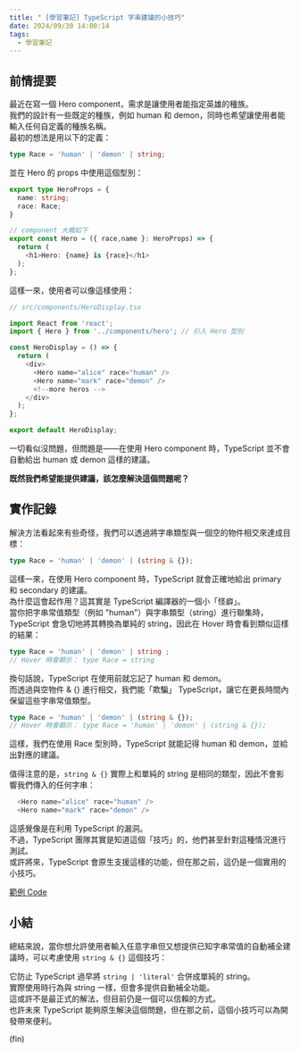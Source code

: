 ```yaml
---
title: " [學習筆記] TypeScript 字串建議的小技巧"
date: 2024/09/30 14:00:14
tags:
  - 學習筆記
---
```


## 前情提要

最近在寫一個 Hero component，需求是讓使用者能指定英雄的種族。  
我們的設計有一些既定的種族，例如 human 和 demon，同時也希望讓使用者能輸入任何自定義的種族名稱。  
最初的想法是用以下的定義：  

```typescript
type Race = 'human' | 'demon' | string;
```

並在 Hero 的 props 中使用這個型別：  

```ts
export type HeroProps = {
  name: string;
  race: Race;
}

// component 大概如下
export const Hero = ({ race,name }: HeroProps) => {
  return (
    <h1>Hero: {name} is {race}</h1>
  );
};
```

這樣一來，使用者可以像這樣使用：  

```ts
// src/components/HeroDisplay.tsx

import React from 'react';
import { Hero } from '../components/hero'; // 引入 Hero 型別

const HeroDisplay = () => {
  return (
    <div>
      <Hero name="alice" race="human" />
      <Hero name="mark" race="demon" />
      <!--more heros -->
    </div>
  );
};

export default HeroDisplay;
```

一切看似沒問題，但問題是——在使用 Hero component 時，TypeScript 並不會自動給出 human 或 demon 這樣的建議。  

**既然我們希望能提供建議，該怎麼解決這個問題呢？**  

## 實作記錄

解決方法看起來有些奇怪，我們可以透過將字串類型與一個空的物件相交來達成目標：  

```ts
type Race = 'human' | 'demon' | (string & {});
```

這樣一來，在使用 Hero component 時，TypeScript 就會正確地給出 primary 和 secondary 的建議。  
為什麼這會起作用？這其實是 TypeScript 編譯器的一個小「怪癖」。  
當你把字串常值類型（例如 "human"）與字串類型（string）進行聯集時，  
TypeScript 會急切地將其轉換為單純的 string，因此在 Hover 時會看到類似這樣的結果：  

```ts
type Race = 'human' | 'demon' | string ;
// Hover 時會顯示： type Race = string
```

換句話說，TypeScript 在使用前就忘記了 human 和 demon。  
而透過與空物件 & {} 進行相交，我們能「欺騙」 TypeScript，讓它在更長時間內保留這些字串常值類型。  

```ts
type Race = 'human' | 'demon' | (string & {});
// Hover 時會顯示： type Race = 'human' | 'demon' | (string & {});
```

這樣，我們在使用 Race 型別時，TypeScript 就能記得 human 和 demon，並給出對應的建議。

值得注意的是，`string & {}` 實際上和單純的 string 是相同的類型，因此不會影響我們傳入的任何字串：

```ts
  <Hero name="alice" race="human" />
  <Hero name="mark" race="demon" />
```

這感覺像是在利用 TypeScript 的漏洞。  
不過，TypeScript 團隊其實是知道這個「技巧」的，他們甚至針對這種情況進行測試。  
或許將來，TypeScript 會原生支援這樣的功能，但在那之前，這仍是一個實用的小技巧。  

[範例 Code](https://gist.github.com/marsen/9b6f041177d736f36c42a372ff684f66)

## 小結

總結來說，當你想允許使用者輸入任意字串但又想提供已知字串常值的自動補全建議時，可以考慮使用 `string & {}` 這個技巧：  

它防止 TypeScript 過早將 `string | 'literal'` 合併成單純的 string。  
實際使用時行為與 string 一樣，但會多提供自動補全功能。  
這或許不是最正式的解法，但目前仍是一個可以信賴的方式。  
也許未來 TypeScript 能夠原生解決這個問題，但在那之前，這個小技巧可以為開發帶來便利。  

(fin)
